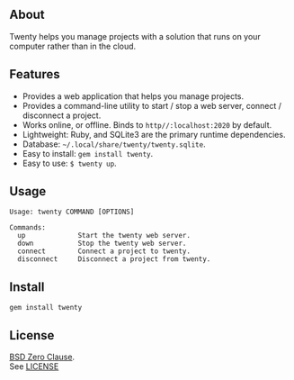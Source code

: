## About

Twenty helps you manage projects with a solution that runs on your computer
rather than in the cloud.

## Features

* Provides a web application that helps you manage projects.
* Provides a command-line utility to start / stop a web server, connect / disconnect a project.
* Works online, or offline. Binds to `http//:localhost:2020` by default.
* Lightweight: Ruby, and SQLite3 are the primary runtime dependencies.
* Database: `~/.local/share/twenty/twenty.sqlite`.
* Easy to install: `gem install twenty`.
* Easy to use: `$ twenty up`.

## Usage

    Usage: twenty COMMAND [OPTIONS]

    Commands:
      up             Start the twenty web server.
      down           Stop the twenty web server.
      connect        Connect a project to twenty.
      disconnect     Disconnect a project from twenty.

## Install

    gem install twenty

## License

[BSD Zero Clause](https://choosealicense.com/licenses/0bsd/).
<br>
See [LICENSE](./LICENSE)
